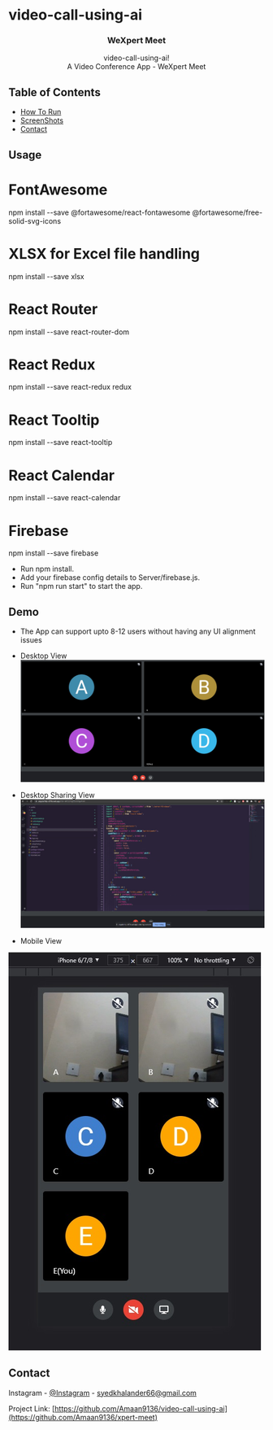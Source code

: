 # video-call-using-ai

<p align="center"> 
  <h3 align="center">WeXpert Meet </h3>

  <p align="center">
    video-call-using-ai!
    <br />  
     A Video Conference App - WeXpert Meet
    <br />
  </p>
</p>

<!-- TABLE OF CONTENTS -->

## Table of Contents

- [How To Run](#usage)
- [ScreenShots](#demo)
- [Contact](#contact)

<!-- tutorial -->

<!-- Prerequisites -->

## Usage
<!-- install dependencies -->
# FontAwesome
npm install --save @fortawesome/react-fontawesome @fortawesome/free-solid-svg-icons

# XLSX for Excel file handling
npm install --save xlsx

# React Router
npm install --save react-router-dom

# React Redux
npm install --save react-redux redux

# React Tooltip
npm install --save react-tooltip

# React Calendar
npm install --save react-calendar

# Firebase
npm install --save firebase

<!-- run below commands -->
- Run npm install.
- Add your firebase config details to Server/firebase.js.
- Run "npm run start" to start the app.

<!-- Demo -->

## Demo

- The App can support upto 8-12 users without having any UI alignment issues

- Desktop View
  ![](screenshots/Desktop%20View.jpg)

- Desktop Sharing View
  ![](screenshots/Screenshare.jpg)

- Mobile View
  <br />

![](screenshots/Mobile%20View.jpg)

<!-- CONTACT -->

## Contact

Instagram - [@Instagram](https://www.instagram.com/amaan.m.k/) - syedkhalander66@gmail.com 

Project Link: [https://github.com/Amaan9136/video-call-using-ai](https://github.com/Amaan9136/xpert-meet)
